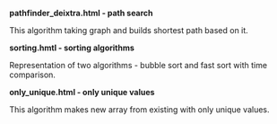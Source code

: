 **pathfinder_deixtra.html - path search**

This algorithm taking graph and builds shortest path based on it.

**sorting.hmtl - sorting algorithms**

Representation of two algorithms - bubble sort and fast sort with time comparison.

**only_unique.html - only unique values**

This algorithm makes new array from existing with only unique values.